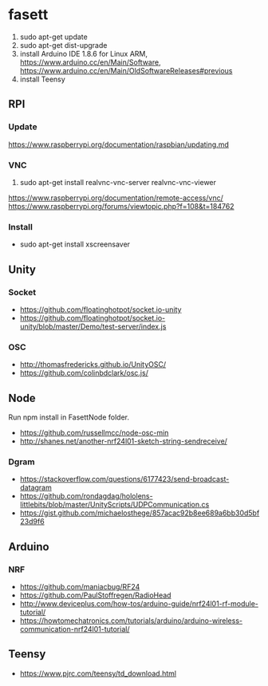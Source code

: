 # fasett


1. sudo apt-get update
2. sudo apt-get dist-upgrade
3. install Arduino IDE 1.8.6 for Linux ARM, https://www.arduino.cc/en/Main/Software, https://www.arduino.cc/en/Main/OldSoftwareReleases#previous
4. install Teensy 


## RPI

### Update


https://www.raspberrypi.org/documentation/raspbian/updating.md

### VNC

1. sudo apt-get install realvnc-vnc-server realvnc-vnc-viewer

https://www.raspberrypi.org/documentation/remote-access/vnc/
https://www.raspberrypi.org/forums/viewtopic.php?f=108&t=184762

### Install

- sudo apt-get install xscreensaver 


## Unity

### Socket

- https://github.com/floatinghotpot/socket.io-unity
- https://github.com/floatinghotpot/socket.io-unity/blob/master/Demo/test-server/index.js

### OSC

- http://thomasfredericks.github.io/UnityOSC/
- https://github.com/colinbdclark/osc.js/

## Node

Run npm install in FasettNode folder.

- https://github.com/russellmcc/node-osc-min
- http://shanes.net/another-nrf24l01-sketch-string-sendreceive/

### Dgram

- https://stackoverflow.com/questions/6177423/send-broadcast-datagram
- https://github.com/rondagdag/hololens-littlebits/blob/master/UnityScripts/UDPCommunication.cs
- https://gist.github.com/michaelosthege/857acac92b8ee689a6bb30d5bf23d9f6

## Arduino

### NRF

- https://github.com/maniacbug/RF24
- https://github.com/PaulStoffregen/RadioHead
- http://www.deviceplus.com/how-tos/arduino-guide/nrf24l01-rf-module-tutorial/
- https://howtomechatronics.com/tutorials/arduino/arduino-wireless-communication-nrf24l01-tutorial/

## Teensy

- https://www.pjrc.com/teensy/td_download.html